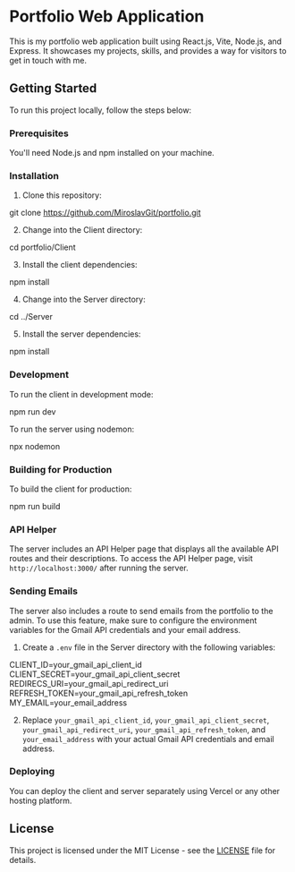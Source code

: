 # Portfolio Web Application

This is my portfolio web application built using React.js, Vite, Node.js, and Express. It showcases my projects, skills, and provides a way for visitors to get in touch with me.

## Getting Started

To run this project locally, follow the steps below:

### Prerequisites

You'll need Node.js and npm installed on your machine.

### Installation

1. Clone this repository:

git clone https://github.com/MiroslavGit/portfolio.git

2. Change into the Client directory:

cd portfolio/Client

3. Install the client dependencies:

npm install

4. Change into the Server directory:

cd ../Server

5. Install the server dependencies:

npm install

### Development

To run the client in development mode:

npm run dev

To run the server using nodemon:

npx nodemon

### Building for Production

To build the client for production:

npm run build

### API Helper

The server includes an API Helper page that displays all the available API routes and their descriptions. To access the API Helper page, visit `http://localhost:3000/` after running the server.

### Sending Emails

The server also includes a route to send emails from the portfolio to the admin. To use this feature, make sure to configure the environment variables for the Gmail API credentials and your email address.

1. Create a `.env` file in the Server directory with the following variables:

CLIENT_ID=your_gmail_api_client_id
CLIENT_SECRET=your_gmail_api_client_secret
REDIRECS_URI=your_gmail_api_redirect_uri
REFRESH_TOKEN=your_gmail_api_refresh_token
MY_EMAIL=your_email_address

2. Replace `your_gmail_api_client_id`, `your_gmail_api_client_secret`, `your_gmail_api_redirect_uri`, `your_gmail_api_refresh_token`, and `your_email_address` with your actual Gmail API credentials and email address.

### Deploying

You can deploy the client and server separately using Vercel or any other hosting platform.

## License

This project is licensed under the MIT License - see the [LICENSE](LICENSE) file for details.
